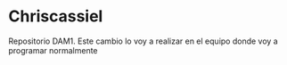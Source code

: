 # Chriscassiel
Repositorio DAM1.
Este cambio lo voy a realizar en el equipo donde voy a programar normalmente